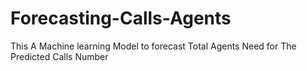 # Forecasting-Calls-Agents
This A Machine learning Model to forecast Total Agents Need for The Predicted Calls Number 
